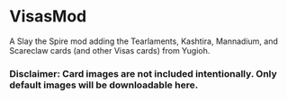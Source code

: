 # VisasMod
A Slay the Spire mod adding the Tearlaments, Kashtira, Mannadium, and Scareclaw cards (and other Visas cards) from  Yugioh.

### Disclaimer: Card images are not included intentionally. Only default images will be downloadable here.
